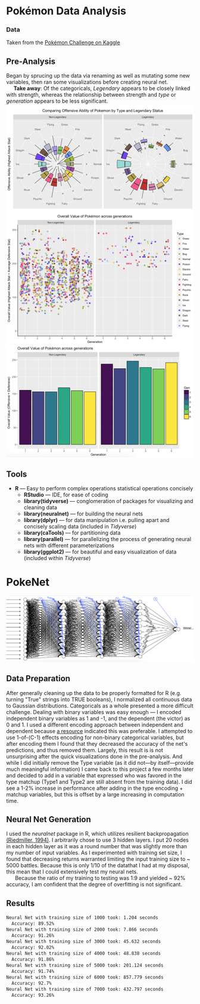 # Pokémon Data Analysis
### Data
Taken from the [Pokémon Challenge on Kaggle](https://kaggle.com/terminus7/pokemon-challenge/data)
## Pre-Analysis
Began by sprucing up the data via renaming as well as mutating some new variables, then ran some visualizations before creating neural net.  
&nbsp;&nbsp;&nbsp;&nbsp;&nbsp;**Take away**: Of the categoricals, *Legendary* appears to be closely linked with strength, whereas the relationship between strength and *type* or *generation* appears to be less significant.
![Power vs Type](/Visualizing/pokegraph.png?raw=True)
![Overall Value across Generations by Type](/Visualizing/poke_scatter.png?raw=True)
![Overall Value vs Generation](/Visualizing/val_over_gen.png?raw=True)
## Tools
* **R** — Easy to perform complex operations statistical operations concisely
  * **RStudio** — IDE, for ease of coding
  * **library(tidyverse)** — conglomeration of packages for visualizing and cleaning data 
  * **library(neuralnet)** — for building the neural nets
  * **library(dplyr)** — for data manipulation i.e. pulling apart and concisely scaling data (included in *Tidyverse*)
  * **library(caTools)** — for partitioning data
  * **library(parallel)** — for parallelizing the process of generating neural nets with different parameterizations
  * **library(ggplot2)** — for beautiful and easy visualization of data (included within *Tidyverse*)
# PokeNet
![Visualized Result](/Visualizing/neural_net.png?raw=True)
## Data Preparation
After generally cleaning up the data to be properly formatted for R (e.g. turning "True" strings into TRUE booleans),
I normalized all continuous data to Gaussian distributions. Categoricals as a whole presented a more
difficult challenge. Dealing with binary variables was easy enough — I encoded independent binary variables
as 1 and -1, and the dependent (the victor) as 0 and 1. I used a different encoding approach between 
independent and dependent because [a resource](https://visualstudiomagazine.com/articles/2013/07/01/neural-network-data-normalization-and-encoding.aspx)
indicated this was preferable. I attempted to use 1-of-(C-1) effects encoding for non-binary categorical variables,
but after encoding them I found that they decreased the accuracy of the net's predictions, and thus removed them. Largely, this result is 
is not unsurprising after the quick visualizations done in the pre-analysis. And while I did initially remove the Type variable (as it did 
not—by itself—provide much meaningful information) I came back to this project a few months later and decided to add in a variable that
expressed who was favored in the type matchup (Type1 and Type2 are still absent from the training data). I did see a 1-2% increase in
performance after adding in the type encoding + matchup variables, but this is offset by a large increasing in computation time.  
## Neural Net Generation
I used the *neuralnet* package in R, which utilizes resilient backpropagation
[(Riedmiller, 1994)](http://ieeexplore.ieee.org/document/298623/). I arbitrarily chose to use 3 hidden layers. I put 20 nodes
in each hidden layer as it was a round number that was slightly more than my number of input variables. As I experimented with
training set size, I found that decreasing returns warranted limiting the input training size to ~ 5000 battles. Because this is
only 1/10 of the datathat I had at my disposal, this mean that I could extensively test my neural nets.  
&nbsp;&nbsp;&nbsp;&nbsp;&nbsp;&nbsp;Because the ratio of my training to testing was 1:9 and yielded ~ 92% accuracy, I am confident
that the degree of overfitting is not significant.
## Results
```
Neural Net with training size of 1000 took: 1.204 seconds  
  Accuracy: 89.52%  
Neural Net with training size of 2000 took: 7.866 seconds  
  Accuracy: 91.26%  
Neural Net with training size of 3000 took: 45.632 seconds  
  Accuracy: 92.02%  
Neural Net with training size of 4000 took: 48.838 seconds  
  Accuracy: 91.86%  
Neural Net with training size of 5000 took: 201.124 seconds  
  Accuracy: 91.74%  
Neural Net with training size of 6000 took: 857.779 seconds  
  Accuracy: 92.7%  
Neural Net with training size of 7000 took: 432.797 seconds  
  Accuracy: 93.26%
```
